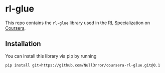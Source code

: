 # rl-glue

This repo contains the `rl-glue` library used in the RL Specialization on [Coursera](https://www.coursera.org/specializations/reinforcement-learning).

## Installation
You can install this library via pip by running
```bash
pip install git+https://github.com/Null3rror/coursera-rl-glue.git@0.1
```
